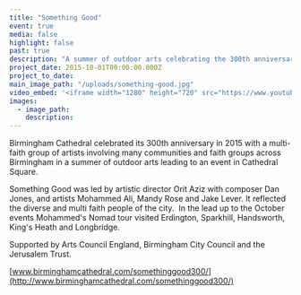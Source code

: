 ```yaml
---
title: "Something Good"
event: true
media: false
highlight: false
past: true
description: "A summer of outdoor arts celebrating the 300th anniversary of Birmingham Cathedral, leading to an event in Cathedral Square."
project_date: 2015-10-01T00:00:00.000Z
project_to_date:
main_image_path: "/uploads/something-good.jpg"
video_embed: '<iframe width="1280" height="720" src="https://www.youtube-nocookie.com/embed/rDkat7hsfbA?rel=0" frameborder="0" allowfullscreen></iframe>'
images:
  - image_path:
    description:
---
```


Birmingham Cathedral celebrated its 300th anniversary in 2015 with a multi-faith group 
of artists involving many communities and faith groups across Birmingham in a summer 
of outdoor arts leading to an event in Cathedral Square. 

Something Good was led by artistic director Orit Aziz with composer Dan Jones, and artists
Mohammed Ali, Mandy Rose and Jake Lever. It reflected the diverse and multi faith people of the city. 
In the lead up to the October events Mohammed's Nomad tour visited Erdington, Sparkhill, 
Handsworth, King's Heath and Longbridge.

Supported by Arts Council England, Birmingham City Council and the Jerusalem Trust.

[www.birminghamcathedral.com/somethinggood300/](http://www.birminghamcathedral.com/somethinggood300/)